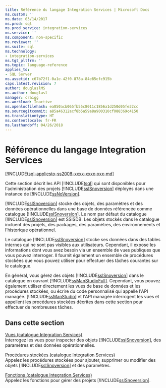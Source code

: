 ```yaml
---
title: Référence du langage Integration Services | Microsoft Docs
ms.custom: ''
ms.date: 03/14/2017
ms.prod: sql
ms.prod_service: integration-services
ms.service: ''
ms.component: non-specific
ms.reviewer: ''
ms.suite: sql
ms.technology:
- integration-services
ms.tgt_pltfrm: ''
ms.topic: language-reference
applies_to:
- SQL Server
ms.assetid: c67b72f1-0a1e-42f0-878a-84e85efc915b
caps.latest.revision: 7
author: douglaslMS
ms.author: douglasl
manager: craigg
ms.workload: Inactive
ms.openlocfilehash: ea850acb065fb55c8011c1856a1d250d05fe32cc
ms.sourcegitcommit: a85a46312acf8b5a59a8a900310cf088369c4150
ms.translationtype: HT
ms.contentlocale: fr-FR
ms.lasthandoff: 04/26/2018
---
```

# <a name="integration-services-language-reference"></a>Référence du langage Integration Services
[!INCLUDE[tsql-appliesto-ss2008-xxxx-xxxx-xxx-md](../includes/tsql-appliesto-ss2008-xxxx-xxxx-xxx-md.md)]

  Cette section décrit les API [!INCLUDE[tsql](../includes/tsql-md.md)] qui sont disponibles pour l'administration des projets [!INCLUDE[ssISnoversion](../includes/ssisnoversion-md.md)] déployés dans une instance de [!INCLUDE[ssNoVersion](../includes/ssnoversion-md.md)].  
  
 [!INCLUDE[ssISnoversion](../includes/ssisnoversion-md.md)] stocke des objets, des paramètres et des données opérationnelles dans une base de données référencée comme catalogue [!INCLUDE[ssISnoversion](../includes/ssisnoversion-md.md)]. Le nom par défaut du catalogue [!INCLUDE[ssISnoversion](../includes/ssisnoversion-md.md)] est SSISDB. Les objets stockés dans le catalogue incluent des projets, des packages, des paramètres, des environnements et l'historique opérationnel.  
  
 Le catalogue [!INCLUDE[ssISnoversion](../includes/ssisnoversion-md.md)] stocke ses données dans des tables internes qui ne sont pas visibles aux utilisateurs. Cependant, il expose les informations dont vous avez besoin via un ensemble de vues publiques que vous pouvez interroger. Il fournit également un ensemble de procédures stockées que vous pouvez utiliser pour effectuer des tâches courantes sur le catalogue.  
  
 En général, vous gérez des objets [!INCLUDE[ssISnoversion](../includes/ssisnoversion-md.md)] dans le catalogue en ouvrant [!INCLUDE[ssManStudioFull](../includes/ssmanstudiofull-md.md)]. Cependant, vous pouvez également utiliser directement les vues de base de données et les procédures stockées, ou écrire du code personnalisé qui appelle l'API managée. [!INCLUDE[ssManStudio](../includes/ssmanstudio-md.md)] et l'API managée interrogent les vues et appellent les procédures stockées décrites dans cette section pour effectuer de nombreuses tâches.  
  
## <a name="in-this-section"></a>Dans cette section  
 [Vues &#40;catalogue Integration Services&#41;](../integration-services/system-views/views-integration-services-catalog.md)  
 Interrogez les vues pour inspecter des objets [!INCLUDE[ssISnoversion](../includes/ssisnoversion-md.md)], des paramètres et des données opérationnelles.  
  
 [Procédures stockées &#40;catalogue Integration Services&#41;](../integration-services/system-stored-procedures/stored-procedures-integration-services-catalog.md)  
 Appelez les procédures stockées pour ajouter, supprimer ou modifier des objets [!INCLUDE[ssISnoversion](../includes/ssisnoversion-md.md)] et des paramètres.  
  
 [Fonctions &#40;catalogue Integration Services&#41;](http://msdn.microsoft.com/library/9f2aec85-3d4c-415f-b1f8-8328a60b1c7f)  
 Appelez les fonctions pour gérer des projets [!INCLUDE[ssISnoversion](../includes/ssisnoversion-md.md)].  
  
  
